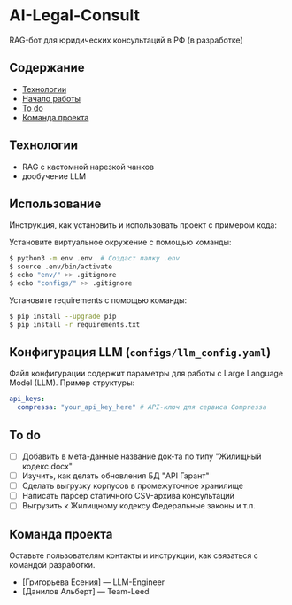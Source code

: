 # AI-Legal-Consult
RAG-бот для юридических консультаций в РФ (в разработке)

## Содержание
- [Технологии](#технологии)
- [Начало работы](#начало-работы)
- [To do](#to-do)
- [Команда проекта](#команда-проекта)

## Технологии
- RAG с кастомной нарезкой чанков
- дообучение LLM

## Использование
Инструкция, как установить и использовать проект с примером кода:

Установите виртуальное окружение с помощью команды:
```sh
$ python3 -m env .env  # Создаст папку .env
$ source .env/bin/activate
$ echo "env/" >> .gitignore
$ echo "configs/" >> .gitignore
```

Установите requirements с помощью команды:
```sh
$ pip install --upgrade pip
$ pip install -r requirements.txt
```

## Конфигурация LLM (`configs/llm_config.yaml`)

Файл конфигурации содержит параметры для работы с Large Language Model (LLM). Пример структуры:

```yaml
api_keys:
  compressa: "your_api_key_here" # API-ключ для сервиса Compressa
```
## To do
- [ ] Добавить в мета-данные название док-та по типу "Жилищный кодекс.docx"
- [ ] Изучить, как делать обновления БД "API Гарант"
- [ ] Сделать выгрузку корпусов в промежуточное хранилище
- [ ] Написать парсер статичного CSV-архива консультаций
- [ ] Выгрузить к Жилищному кодексу Федеральные законы и т.п.

## Команда проекта
Оставьте пользователям контакты и инструкции, как связаться с командой разработки.

- [Григорьева Есения] — LLM-Engineer
- [Данилов Альберт] — Team-Leed 
